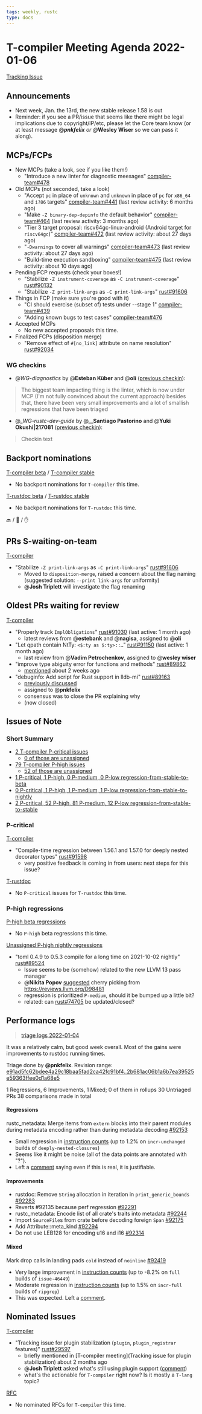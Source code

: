 ```yaml
---
tags: weekly, rustc
type: docs
---
```


# T-compiler Meeting Agenda 2022-01-06

[Tracking Issue](https://github.com/rust-lang/rust/issues/54818)

## Announcements

- Next week, Jan. the 13rd, the new stable release 1.58 is out
- Reminder: if you see a PR/issue that seems like there might be legal implications due to copyright/IP/etc, please let the Core team know (or at least message @_**pnkfelix** or @_**Wesley Wiser** so we can pass it along).

## MCPs/FCPs

- New MCPs (take a look, see if you like them!)
  - "Introduce a new linter for diagnostic meesages" [compiler-team#478](https://github.com/rust-lang/compiler-team/issues/478) 
- Old MCPs (not seconded, take a look)
  - "Accept `pc` in place of `unknown` and `unknown` in place of `pc` for `x86_64` and `i?86` targets" [compiler-team#441](https://github.com/rust-lang/compiler-team/issues/441) (last review activity: 6 months ago)
  - "Make `-Z binary-dep-depinfo` the default behavior" [compiler-team#464](https://github.com/rust-lang/compiler-team/issues/464) (last review activity: 3 months ago)
  - "Tier 3 target proposal: riscv64gc-linux-android (Android target for `riscv64gc`)" [compiler-team#472](https://github.com/rust-lang/compiler-team/issues/472) (last review activity: about 27 days ago)
  - "`-Dwarnings` to cover all warnings" [compiler-team#473](https://github.com/rust-lang/compiler-team/issues/473) (last review activity: about 27 days ago)
  - "Build-time execution sandboxing" [compiler-team#475](https://github.com/rust-lang/compiler-team/issues/475) (last review activity: about 10 days ago)
- Pending FCP requests (check your boxes!)
  - "Stabilize `-Z instrument-coverage` as `-C instrument-coverage`" [rust#90132](https://github.com/rust-lang/rust/pull/90132#issuecomment-992952031) 
  - "Stabilize `-Z print-link-args` as `-C print-link-args`" [rust#91606](https://github.com/rust-lang/rust/pull/91606#issuecomment-992960418) 
- Things in FCP (make sure you're good with it)
  - "CI should exercise (subset of) tests under --stage 1" [compiler-team#439](https://github.com/rust-lang/compiler-team/issues/439) 
  - "Adding known bugs to test cases" [compiler-team#476](https://github.com/rust-lang/compiler-team/issues/476) 
- Accepted MCPs
  - No new accepted proposals this time.
- Finalized FCPs (disposition merge)
  - "Remove effect of `#[no_link]` attribute on name resolution" [rust#92034](https://github.com/rust-lang/rust/pull/92034) 
  
### WG checkins

- @_WG-diagnostics_ by @**Esteban Küber** and @**oli** ([previous checkin](https://hackmd.io/czhRhn0rSaib7Pnr5ZvDUg?view#WG-checkins)):
> The biggest team impacting thing is the linter, which is now under MCP (I'm not fully convinced about the current approach)
> besides that, there have been very small improvements and a lot of smallish regressions that have been triaged

- @_*WG-rustc-dev-guide* by @__**Santiago Pastorino** and @**Yuki Okushi|217081** ([previous checkin](https://hackmd.io/czhRhn0rSaib7Pnr5ZvDUg?view#WG-checkins)):
> Checkin text

## Backport nominations

[T-compiler beta](https://github.com/rust-lang/rust/issues?q=is%3Aall+label%3Abeta-nominated+-label%3Abeta-accepted+label%3AT-compiler) / [T-compiler stable](https://github.com/rust-lang/rust/issues?q=is%3Aall+label%3Astable-nominated+-label%3Astable-accepted+label%3AT-compiler)
- No backport nominations for `T-compiler` this time.

[T-rustdoc beta](https://github.com/rust-lang/rust/issues?q=is%3Aall+label%3Abeta-nominated+-label%3Abeta-accepted+label%3AT-rustdoc) / [T-rustdoc stable](https://github.com/rust-lang/rust/issues?q=is%3Aall+label%3Astable-nominated+-label%3Astable-accepted+label%3AT-rustdoc)
- No backport nominations for `T-rustdoc` this time.

:back: / :shrug: / :hand:

## PRs S-waiting-on-team

[T-compiler](https://github.com/rust-lang/rust/pulls?utf8=%E2%9C%93&q=is%3Aopen+label%3AS-waiting-on-team+label%3AT-compiler)
- "Stabilize `-Z print-link-args` as `-C print-link-args`" [rust#91606](https://github.com/rust-lang/rust/pull/91606)
  - Moved to `disposition-merge`, raised a concern about the flag naming (suggested solution: `--print link-args` for uniformity)  
  - @**Josh Triplett** will investigate the flag renaming

## Oldest PRs waiting for review

[T-compiler](https://github.com/rust-lang/rust/pulls?q=is%3Apr+is%3Aopen+sort%3Aupdated-asc+label%3AS-waiting-on-review+draft%3Afalse+label%3AT-compiler+-label%3AT-lang+-label%3AT-infra+-label%3AT-release+-label%3AT-libs+-label%3AT-libs-api)
- "Properly track `ImplObligations`" [rust#91030](https://github.com/rust-lang/rust/pull/91030) (last active: 1 month ago)
  - latest reviews from @**estebank** and @**nagisa**, assigned to @**oli**
- "Let qpath contain NtTy: `<$:ty as $:ty>::…`" [rust#91150](https://github.com/rust-lang/rust/pull/91150) (last active: 1 month ago)
  - last review from @**Vadim Petrochenkov**, assigned to @**wesley wiser**
- "improve type abiguity error for functions and methods" [rust#89862](https://github.com/rust-lang/rust/pull/89862)
  - [mentioned](https://rust-lang.zulipchat.com/#narrow/stream/238009-t-compiler.2Fmeetings/topic/.5Bweekly.5D.202021-12-16.20.2354818/near/265174094) about 2 weeks ago
- "debuginfo: Add script for Rust support in lldb-mi" [rust#89163](https://github.com/rust-lang/rust/pull/89163)
  - [previously discussed](https://rust-lang.zulipchat.com/#narrow/stream/238009-t-compiler.2Fmeetings/topic/.5Bweekly.5D.202021-10-28.20.2354818/near/259399084)
  - assigned to @**pnkfelix**
  - consensus was to close the PR explaining why
  - (now closed)

## Issues of Note

### Short Summary

- [2 T-compiler P-critical issues](https://github.com/rust-lang/rust/issues?q=is%3Aopen+label%3AT-compiler+label%3AP-critical)
  - [0 of those are unassigned](https://github.com/rust-lang/rust/issues?q=is%3Aopen+label%3AT-compiler+label%3AP-critical+no%3Aassignee)
- [79 T-compiler P-high issues](https://github.com/rust-lang/rust/issues?q=is%3Aopen+label%3AT-compiler+label%3AP-high)
  - [52 of those are unassigned](https://github.com/rust-lang/rust/issues?q=is%3Aopen+label%3AT-compiler+label%3AP-high+no%3Aassignee)
- [1 P-critical, 1 P-high, 0 P-medium, 0 P-low regression-from-stable-to-beta](https://github.com/rust-lang/rust/labels/regression-from-stable-to-beta)
- [0 P-critical, 1 P-high, 1 P-medium, 1 P-low regression-from-stable-to-nightly](https://github.com/rust-lang/rust/labels/regression-from-stable-to-nightly)
- [2 P-critical, 52 P-high, 81 P-medium, 12 P-low regression-from-stable-to-stable](https://github.com/rust-lang/rust/labels/regression-from-stable-to-stable)

### P-critical

[T-compiler](https://github.com/rust-lang/rust/issues?utf8=%E2%9C%93&q=is%3Aopen+label%3AP-critical+label%3AT-compiler)
- "Compile-time regression between 1.56.1 and 1.57.0 for deeply nested decorator types" [rust#91598](https://github.com/rust-lang/rust/issues/91598)
  - very positive feedback is coming in from users: next steps for this issue?

[T-rustdoc](https://github.com/rust-lang/rust/issues?utf8=%E2%9C%93&q=is%3Aopen+label%3AP-critical+label%3AT-rustdoc)
- No `P-critical` issues for `T-rustdoc` this time.

### P-high regressions

[P-high beta regressions](https://github.com/rust-lang/rust/issues?q=is%3Aopen+label%3Aregression-from-stable-to-beta+label%3AP-high+-label%3AT-infra+-label%3AT-release+-label%3AT-rustdoc+-label%3AT-core)
- No `P-high` beta regressions this time.

[Unassigned P-high nightly regressions](https://github.com/rust-lang/rust/issues?q=is%3Aopen+label%3Aregression-from-stable-to-nightly+label%3AP-high+no%3Aassignee+-label%3AT-infra+-label%3AT-release+-label%3AT-rustdoc+-label%3AT-core)
- "toml 0.4.9 to 0.5.3 compile for a long time on 2021-10-02 nightly" [rust#89524](https://github.com/rust-lang/rust/issues/89524)
  - Issue seems to be (somehow) related to the new LLVM 13 pass manager
  - @**Nikita Popov** [suggested](https://github.com/rust-lang/rust/issues/89524#issuecomment-974366982) cherry picking from https://reviews.llvm.org/D98481 
  - regression is prioritized `P-medium`, should it be bumped up a little bit?
  - related: can [rust#74705](https://github.com/rust-lang/rust/issues/74705) be updated/closed?

## Performance logs

> [triage logs 2022-01-04](https://github.com/rust-lang/rustc-perf/blob/master/triage/2022-01-04.md)

It was a relatively calm, but good week overall. Most of the gains were improvements to rustdoc running times.

Triage done by **@pnkfelix**.
Revision range: [e91ad5fc62bdee4a29c18baa5fad2ca42fc91bf4..2b681ac06b1a6b7ea39525e59363ffee0d1a68e5](https://perf.rust-lang.org/?start=e91ad5fc62bdee4a29c18baa5fad2ca42fc91bf4&end=2b681ac06b1a6b7ea39525e59363ffee0d1a68e5&absolute=false&stat=instructions%3Au)

1 Regressions, 6 Improvements, 1 Mixed; 0 of them in rollups
30 Untriaged PRs
38 comparisons made in total

#### Regressions

rustc_metadata: Merge items from `extern` blocks into their parent modules during metadata encoding rather than during metadata decoding [#92153](https://github.com/rust-lang/rust/issues/92153)
- Small regression in [instruction counts](https://perf.rust-lang.org/compare.html?start=e91ad5fc62bdee4a29c18baa5fad2ca42fc91bf4&end=442248d6bcc00693922941eb5a9f241e0e9da2c0&stat=instructions:u) (up to 1.2% on `incr-unchanged` builds of `deeply-nested-closures`)
- Seems like it might be noise (all of the data points are annotated with "?").
- Left a [comment](https://github.com/rust-lang/rust/pull/92153#issuecomment-1005109842) saying even if this is real, it is justifiable.

#### Improvements

- rustdoc: Remove `String` allocation in iteration in `print_generic_bounds` [#92283](https://github.com/rust-lang/rust/issues/92283)
- Reverts #92135 because perf regression [#92291](https://github.com/rust-lang/rust/issues/92291)
- rustc_metadata: Encode list of all crate's traits into metadata [#92244](https://github.com/rust-lang/rust/issues/92244)
- Import `SourceFile`s from crate before decoding foreign `Span` [#92175](https://github.com/rust-lang/rust/issues/92175)
- Add Attribute::meta_kind [#92294](https://github.com/rust-lang/rust/issues/92294)
- Do not use LEB128 for encoding u16 and i16 [#92314](https://github.com/rust-lang/rust/issues/92314)

#### Mixed

Mark drop calls in landing pads `cold` instead of `noinline` [#92419](https://github.com/rust-lang/rust/issues/92419)
- Very large improvement in [instruction counts](https://perf.rust-lang.org/compare.html?start=028c6f1454787c068ff5117e9000a1de4fd98374&end=4f49627c6fe2a32d1fed6310466bb0e1c535c0c0&stat=instructions:u) (up to -8.2% on `full` builds of `issue-46449`)
- Moderate regression in [instruction counts](https://perf.rust-lang.org/compare.html?start=028c6f1454787c068ff5117e9000a1de4fd98374&end=4f49627c6fe2a32d1fed6310466bb0e1c535c0c0&stat=instructions:u) (up to 1.5% on `incr-full` builds of `ripgrep`)
- This was expected. Left a [comment](https://github.com/rust-lang/rust/pull/92419#issuecomment-1005122279).

## Nominated Issues

[T-compiler](https://github.com/rust-lang/rust/issues?q=is%3Aopen+label%3AI-compiler-nominated)
- "Tracking issue for plugin stabilization (`plugin`, `plugin_registrar` features)"
[rust#29597](https://github.com/rust-lang/rust/issues/29597) 
  - briefly mentioned in [T-compiler meeting](Tracking issue for plugin stabilization) about 2 months ago
  - @**Josh Triplett** asked what's still using plugin support ([comment](https://github.com/rust-lang/rust/issues/29597#issuecomment-965644083))
  - what's the actionable for `T-compiler` right now? Is it mostly a `T-lang` topic?

[RFC](https://github.com/rust-lang/rfcs/issues?q=is%3Aopen+label%3AI-nominated+label%3AT-compiler)
- No nominated RFCs for `T-compiler` this time.